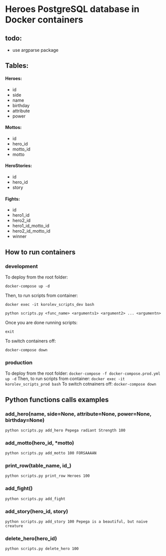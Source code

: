 # Heroes PostgreSQL database in Docker containers 
## todo:
- use argparse package
## Tables:
#### Heroes:
- id
- side
- name
- birthday
- attribute
- power
#### Mottos:
- id 
- hero_id
- motto_id
- motto
#### HeroStories:
- id
- hero_id
- story
#### Fights:
- id
- hero1_id
- hero2_id
- hero1_id_motto_id
- hero2_id_motto_id
- winner
## How to run containers
### development
To deploy from the root folder:

`docker-compose up -d`

Then, to run scripts from container:

`docker exec -it korolev_scripts_dev bash`

`python scripts.py <func_name> <arguments1> <argument2> ... <argumentn>`

Once you are done running scripts:

`exit`

To switch containers off:

`docker-compose down`

### production
To deploy from the root folder:
`docker-compose -f docker-compose.prod.yml up -d`
Then, to run scripts from container:
`docker exec -it korolev_scripts_prod bash`
To switch cotnainers off:
`docker-compose down`
## Python functions calls examples
### add_hero(name, side=None, attribute=None, power=None, birthday=None)
`python scripts.py add_hero Pepega radiant Strength 100`
### add_motto(hero_id, *motto)
`python scripts.py add_motto 100 FORSAAAAN`
### print_row(table_name, id_)
`python scripts.py print_row Heroes 100`
### add_fight()
`python scripts.py add_fight`
### add_story(hero_id, story)
`python scripts.py add_story 100 Pepega is a beautiful, but naive creature`
### delete_hero(hero_id)
`python scripts.py delete_hero 100`
